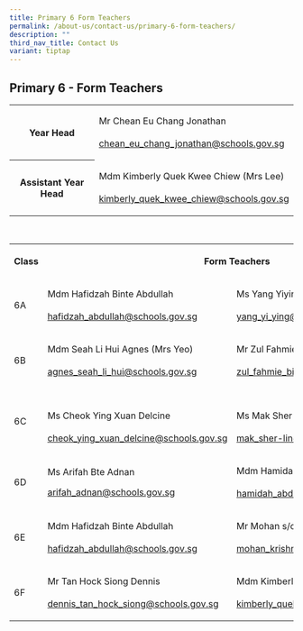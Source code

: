 ```yaml
---
title: Primary 6 Form Teachers
permalink: /about-us/contact-us/primary-6-form-teachers/
description: ""
third_nav_title: Contact Us
variant: tiptap
---
```

<h2><strong>Primary 6 - Form Teachers</strong></h2><table><tbody><tr><th rowspan="1" colspan="1"><p>Year Head<br></p></th><td rowspan="1" colspan="1"><p>Mr Chean Eu Chang Jonathan<br><br><a href="mailto:chean_eu_chang_jonathan@schools.gov.sg" rel="noopener noreferrer" target="_blank">chean_eu_chang_jonathan@schools.gov.sg</a></p></td></tr><tr><th rowspan="1" colspan="1"><p>Assistant Year Head<br></p></th><td rowspan="1" colspan="1"><p>Mdm Kimberly Quek Kwee Chiew&nbsp;(Mrs Lee)<br><br><a href="mailto:kimberly_quek_kwee_chiew@schools.gov.sg" rel="noopener noreferrer" target="_blank">kimberly_quek_kwee_chiew@schools.gov.sg</a></p></td></tr></tbody></table><p><br></p><table><tbody><tr><th rowspan="1" colspan="1"><p>Class</p></th><th rowspan="1" colspan="2"><p>Form Teachers</p></th></tr><tr><td rowspan="1" colspan="1"><p>6A</p></td><td rowspan="1" colspan="1"><p>Mdm&nbsp;Hafidzah Binte Abdullah<br><br><a href="mailto:hafidzah_abdullah@schools.gov.sg" rel="noopener noreferrer nofollow" target="_blank">hafidzah_abdullah@schools.gov.sg</a><br></p></td><td rowspan="1" colspan="1"><p>Ms Yang Yiying<br><br><a href="mailto:yang_yi_ying@schools.gov.sg" rel="noopener noreferrer nofollow" target="_blank">yang_yi_ying@schools.gov.sg</a></p></td></tr><tr><td rowspan="1" colspan="1"><p>6B</p></td><td rowspan="1" colspan="1"><p>Mdm Seah Li Hui Agnes (Mrs Yeo)<br><br><a href="mailto:agnes_seah_li_hui@schools.gov.sg" rel="noopener noreferrer nofollow" target="_blank">agnes_seah_li_hui@schools.gov.sg</a></p></td><td rowspan="1" colspan="1"><p>Mr Zul Fahmie Bin Jumairi<br><br><a href="mailto:zul_fahmie_bin_jumairi@schools.gov.sg" rel="noopener noreferrer nofollow" target="_blank">zul_fahmie_bin_jumairi@schools.gov.sg</a><br></p></td></tr><tr><td rowspan="1" colspan="1"><p>6C</p></td><td rowspan="1" colspan="1"><p><br>Ms Cheok Ying Xuan Delcine<br><br><a href="mailto:cheok_ying_xuan_delcine@schools.gov.sg" rel="noopener noreferrer nofollow" target="_blank">cheok_ying_xuan_delcine@schools.gov.sg</a></p></td><td rowspan="1" colspan="1"><p><br>Ms Mak Sher-Lin (Stephanie)<br><br><a href="mailto:mak_sher-lin@schools.gov.sg" rel="noopener noreferrer nofollow" target="_blank">mak_sher-lin@schools.gov.sg</a></p></td></tr><tr><td rowspan="1" colspan="1"><p>6D</p></td><td rowspan="1" colspan="1"><p>Ms Arifah Bte Adnan<br></p><p><a href="mailto:arifah_adnan@schools.gov.sg" rel="noopener noreferrer nofollow" target="_blank">arifah_adnan@schools.gov.sg</a><br></p></td><td rowspan="1" colspan="1"><p>Mdm Hamidah Binte Abdul Razak<br><br><a href="mailto:hamidah_abdul_razak@schools.gov.sg" rel="noopener noreferrer nofollow" target="_blank">hamidah_abdul_razak@schools.gov.sg</a><br></p></td></tr><tr><td rowspan="1" colspan="1"><p>6E</p></td><td rowspan="1" colspan="1"><p>Mdm&nbsp;Hafidzah Binte Abdullah<br><br><a href="mailto:hafidzah_abdullah@schools.gov.sg" rel="noopener noreferrer nofollow" target="_blank">hafidzah_abdullah@schools.gov.sg</a><br></p></td><td rowspan="1" colspan="1"><p>Mr Mohan s/o Krishnamoorthy<br><br><a href="mailto:mohan_krishnamoorthy@schools.gov.sg" rel="noopener noreferrer" target="_blank">mohan_krishnamoorthy@schools.gov.sg</a><br></p></td></tr><tr><td rowspan="1" colspan="1"><p>6F</p></td><td rowspan="1" colspan="1"><p>Mr Tan Hock Siong Dennis<br><br><a href="mailto:dennis_tan_hock_siong@schools.gov.sg" rel="noopener noreferrer nofollow" target="_blank">dennis_tan_hock_siong@schools.gov.sg</a><br></p></td><td rowspan="1" colspan="1"><p>Mdm Kimberly Quek Kwee Chiew&nbsp;(Mrs Lee)<br><br><a href="mailto:kimberly_quek_kwee_chiew@schools.gov.sg" rel="noopener noreferrer nofollow" target="_blank">kimberly_quek_kwee_chiew@schools.gov.sg</a><br></p></td></tr></tbody></table><p></p>